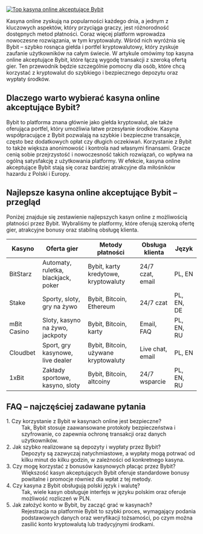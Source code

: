 [![Top kasyna online akceptujące Bybit](https://123-caf.pages.dev/gitsignup.png)](https://vrmoo.ru/Bt82HjjY)

<p>Kasyna online zyskują na popularności każdego dnia, a jednym z kluczowych aspektów, który przyciąga graczy, jest różnorodność dostępnych metod płatności. Coraz więcej platform wprowadza nowoczesne rozwiązania, w tym kryptowaluty. Wśród nich wyróżnia się Bybit – szybko rosnąca giełda i portfel kryptowalutowy, który zyskuje zaufanie użytkowników na całym świecie. W artykule omówimy top kasyna online akceptujące Bybit, które łączą wygodę transakcji z szeroką ofertą gier. Ten przewodnik będzie szczególnie pomocny dla osób, które chcą korzystać z kryptowalut do szybkiego i bezpiecznego depozytu oraz wypłaty środków.</p>  <h2>Dlaczego warto wybierać kasyna online akceptujące Bybit?</h2> <p>Bybit to platforma znana głównie jako giełda kryptowalut, ale także oferująca portfel, który umożliwia łatwe przesyłanie środków. Kasyna współpracujące z Bybit pozwalają na szybkie i bezpieczne transakcje, często bez dodatkowych opłat czy długich oczekiwań. Korzystanie z Bybit to także większa anonimowość i kontrola nad własnymi finansami. Gracze cenią sobie przejrzystość i nowoczesność takich rozwiązań, co wpływa na ogólną satysfakcję z użytkowania platformy. W efekcie, kasyna online akceptujące Bybit stają się coraz bardziej atrakcyjne dla miłośników hazardu z Polski i Europy.</p>  <h2>Najlepsze kasyna online akceptujące Bybit – przegląd</h2> <p>Poniżej znajduje się zestawienie najlepszych kasyn online z możliwością płatności przez Bybit. Wybraliśmy te platformy, które oferują szeroką ofertę gier, atrakcyjne bonusy oraz stabilną obsługę klienta.</p>  <table> <thead> <tr> <th>Kasyno</th> <th>Oferta gier</th> <th>Metody płatności</th> <th>Obsługa klienta</th> <th>Język</th> </tr> </thead> <tbody> <tr> <td>BitStarz</td> <td>Automaty, ruletka, blackjack, poker</td> <td>Bybit, karty kredytowe, kryptowaluty</td> <td>24/7 czat, email</td> <td>PL, EN</td> </tr> <tr> <td>Stake</td> <td>Sporty, sloty, gry na żywo</td> <td>Bybit, Bitcoin, Ethereum</td> <td>24/7 czat</td> <td>PL, EN, DE</td> </tr> <tr> <td>mBit Casino</td> <td>Sloty, kasyno na żywo, jackpoty</td> <td>Bybit, Bitcoin, karty</td> <td>Email, FAQ</td> <td>PL, EN, RU</td> </tr> <tr> <td>Cloudbet</td> <td>Sport, gry kasynowe, live dealer</td> <td>Bybit, Bitcoin, używane kryptowaluty</td> <td>Live chat, email</td> <td>PL, EN</td> </tr> <tr> <td>1xBit</td> <td>Zakłady sportowe, kasyno, sloty</td> <td>Bybit, Bitcoin, altcoiny</td> <td>24/7 wsparcie</td> <td>PL, EN, RU</td> </tr> </tbody> </table>  <h2>FAQ – najczęściej zadawane pytania</h2>  <dl> <dt>1. Czy korzystanie z Bybit w kasynach online jest bezpieczne?</dt> <dd>Tak, Bybit stosuje zaawansowane protokoły bezpieczeństwa i szyfrowanie, co zapewnia ochronę transakcji oraz danych użytkowników.</dd>  <dt>2. Jak szybko realizowane są depozyty i wypłaty przez Bybit?</dt> <dd>Depozyty są zazwyczaj natychmiastowe, a wypłaty mogą potrwać od kilku minut do kilku godzin, w zależności od konkretnego kasyna.</dd>  <dt>3. Czy mogę korzystać z bonusów kasynowych płacąc przez Bybit?</dt> <dd>Większość kasyn akceptujących Bybit oferuje standardowe bonusy powitalne i promocje również dla wpłat z tej metody.</dd>  <dt>4. Czy kasyna z Bybit obsługują polski język i walutę?</dt> <dd>Tak, wiele kasyn obsługuje interfejs w języku polskim oraz oferuje możliwość rozliczeń w PLN.</dd>  <dt>5. Jak założyć konto w Bybit, by zacząć grać w kasynach?</dt> <dd>Rejestracja na platformie Bybit to szybki proces, wymagający podania podstawowych danych oraz weryfikacji tożsamości, po czym można zasilić konto kryptowalutą lub tradycyjnymi środkami.</dd> </dl>